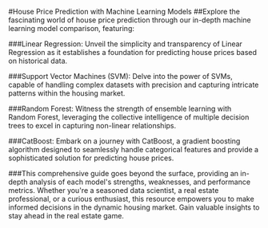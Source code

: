 
#House Price Prediction with Machine Learning Models
##Explore the fascinating world of house price prediction through our in-depth machine learning model comparison, featuring:

###Linear Regression: Unveil the simplicity and transparency of Linear Regression as it establishes a foundation for predicting house prices based on historical data.

###Support Vector Machines (SVM): Delve into the power of SVMs, capable of handling complex datasets with precision and capturing intricate patterns within the housing market.

###Random Forest: Witness the strength of ensemble learning with Random Forest, leveraging the collective intelligence of multiple decision trees to excel in capturing non-linear relationships.

###CatBoost: Embark on a journey with CatBoost, a gradient boosting algorithm designed to seamlessly handle categorical features and provide a sophisticated solution for predicting house prices.

###This comprehensive guide goes beyond the surface, providing an in-depth analysis of each model's strengths, weaknesses, and performance metrics. Whether you're a seasoned data scientist, a real estate professional, or a curious enthusiast, this resource empowers you to make informed decisions in the dynamic housing market. Gain valuable insights to stay ahead in the real estate game.
